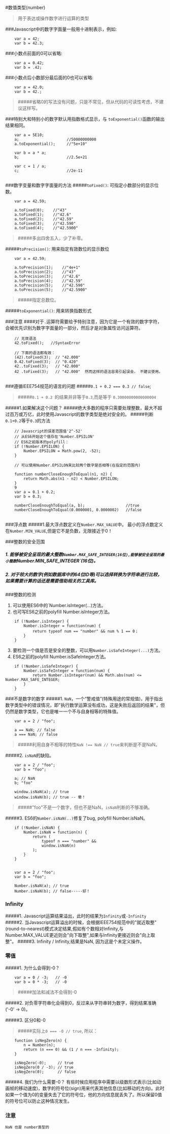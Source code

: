 #数值类型(number)

> 用于表达或操作数字进行运算的类型

###Javascript中的数字字面量一般用十进制表示，例如:
```
	var a = 42;
	var b = 42.3;
```

###小数点前面的0可以省略:
```
	var a = 0.42;
	var b = .42;
```

###小数点后小数部分最后面的0也可以省略:
```
	var a = 42.0;
	var b = 42.;
```
>#####省略0的写法没有问题，只是不常见，但从代码的可读性考虑，不建议这样写。


###特别大和特别小的数字默认用指数格式显示，与 `toExponential()`函数的输出结果相同。
```
	var a = 5E10;
	a;                     //50000000000
	a.toExponential();     //"5e+10"
	
	var b = a * a;
	b;                     //2.5e+21
	
	var c = 1 / a;         
	c;					   //2e-11
	
```

###数字变量和数字字面量的方法
#####`toFixed()`: 可指定小数部分的显示位数。
```
	var a = 42.59;
	
	a.toFixed(0);    //"43"
	a.toFixed(1);    //"42.6"
	a.toFixed(2);    //"42.59"
	a.toFixed(3);    //"42.590"
	a.toFixed(4);    //"42.5900"
```

>#####多出四舍五入，少了补零。


#####`toPrecision()`: 用来指定有效数位的显示数位
```
	var a = 42.59;
	
	a.toPrecision(1);    //"4e+1"
	a.toPrecision(2);    //"43"
	a.toPrecision(3);    //"42.6"
	a.toPrecision(4);    //"42.59"
	a.toPrecision(5);    //"42.590"
	a.toPrecision(5);    //"42.5900"
```
>#####指定总数位。


#####`toExponential()`: 用来转换指数形式

###注意
####对于`.`运算符需要给予特别注意，因为它是一个有效的数字字符，会被优先识别为数字字面量的一部分，然后才是对象属性访问运算符。

```
	// 无效语法
	42.toFixed();   //SyntaxError
	
	// 下面的语法都有效：
	(42).toFixed(3);  // "42.000"
	0.42.toFixed(3);  // "0.420"
	42..toFixed(3);   // "42.000"
	42 .toFixed(3);   // "42.000"  然而这样的语法容易引起误会， 不建议使用。
	
```


###遵循IEEE754规范的语言的问题
#####` 0.1 + 0.2 === 0.3 // false `;

>#####`0.1 + 0.2 `的结果并非等于`0.3`,而是等于 `0.30000000000000004`



#####1.如果解决这个问题？
#####绝大多数的程序只需要处理整数，最大不超过百万或万亿，此时使用Javascript的数字类型是绝对安全的。
#####判断`0.1+0.2`等于`0.3`的方法

```
	// Javascript的误差范围值'2^-52'
	// 从ES6开始这个值存在'Number.EPSILON'
	// ES6之前版本的polyfill：
	if (!Number.EPSILON) {
		Number.EPSILON = Math.pow(2, -52);
	}
	
	// 可以使用Number.EPSILON来比较两个数字是否相等(在指定的范围内)
	
	function numberCloseEnoughToEqual(n1, n2) {
		return Math.abs(n1 - n2) < Number.EPSILON;
	}
	9  
	var a = 0.1 + 0.2;
	var b = 0.3;
	
	numberCloseEnoughToEqual(a, b);                  //true
	numberCloseEnoughToEqual(0.0000001, 0.0000002)   //false
	
```

###浮点数
#####1.最大浮点数定义在`Number.MAX_VALUE`中。 最小的浮点数定义在`Number.MIN_VALUE`,但是它不是负数，无限接近于0！

###整数的安全范围
##### 1. 能够被安全呈现的最大整数`Number.MAX_SAFE_INTEGER(16位),能够被安全呈现的最小整数`Number.MIN_SAFE_INTEGER`(16位)。
##### 2. 对于较大的数字(例如数据库中的64位ID等)可以选择转换为字符串进行比较，如果需要计算的话还是需要借助相关的工具库。

###整数的检测
1. 可以使用ES6中的`Number.isInteger(...)方法。
2. 也可写ES6之前的polyfill Number.isInteger方法。
```
	if (!Number.isInteger) {
		Number.isInteger = function(num) {
			return typeof num == "number" && num % 1 == 0；
		}
	}
```
3. 要检测一个值是否是安全的整数，可以用`Number.isSafeInteger(...)`方法。
4. ES6之前的polyfill Number.isSafeInteger方法。
```
	if (!Number.isSafeInteger) {
		Number.isSafeInteger = function(num) {
			return Number.isInteger(num) && Math.abs(num) <= Number.MAX_SAFE_INTEGER;
		}
	}
```

###不是数字的数字
#####1. `NaN`，一个“警戒值”(特殊用途的常规值)，用于指出数字类型中的错误情况，即"执行数学运算没有成功，这是失败后返回的结果"，但仍然是数字类型，它也是唯一一个不与自身相等的特殊值。
```
	var a = 2 / "foo";
	
	a == NaN; // false
	a === NaN; // false
```
>#####利用自身不相等的特性`NaN !== NaN // true`来判断是不是NaN。

#####2. `isNaN`的缺陷。
```
	var a = 2 / "foo";
	var b = "foo";
	
	a; // NaN
	b; "foo"
	
	window.isNaN(a); // true
	window.isNaN(b); // true -- 晕！
```
>#####"foo"不是一个数字，但也不是NaN，`isNaN`判断的不够准确。

#####3. ES6的`Number.isNaN(..)`修复了bug, polyfill Number.isNaN。
```
	if (!Number.isNaN) {
		Number.isNaN = function(n) {
			return (
				typeof n === "number" && 
				window.isNaN(n)
			);
		}
	}
	
	
	var a = 2 / "foo";
	var b = "foo";
	
	Number.isNaN(a); // true
	Number.isNaN(b); // false-----好！
```

### Infinity
#####1. Javascript运算结果溢出，此时的结果为`Infinity`或`-Infinity`
#####2. 当Javascript运算溢出的时候，会根据IEEE754规范中的"就近取整"(round-to-nearest)模式决定结果,假如有个数相对Infinity,与Number.MAX_VALUE更近则会"向下取整",如果与Infinity更接近则会"向上取整"。
#####3. Infinity / Infinity,结果是NaN, 因为这是个未定义操作。


### 零值
#####1. 为什么会得到-0？
```
	var a = 0 / -3;   // -0
	var b = 0 * -3;   // -0
```
>#####加法和减法不会得到-0 

#####2. 对负零字符串化会得到0，反过来从字符串转为数字，得到结果准确('-0' -> 0)。

#####3. 区分0和-0
>#####实际上`0 === -0 // true`, 所以：
```
	function isNegZero(n) {
		n = Number(n);
		return (n === 0) && (1 / n === -Infinity);
	}
	
	isNegZero(-0); 	   // true
	isNegZero(0 / -3); // true
	isNegZero(0);      // false
```

#####4. 我们为什么需要-0？ 有些时候应用程序中需要以级数形式表示(比如动画帧的移动速度)，数字的符号位(sign)用来代表其他信息(比如移动的方向)。此时如果一个值为0的变量失去了它的符号位，他的方向信息就丢失了。所以保留0值的符号位可以防止这种情况发生。


### 注意
`NaN 也是 number类型的`
